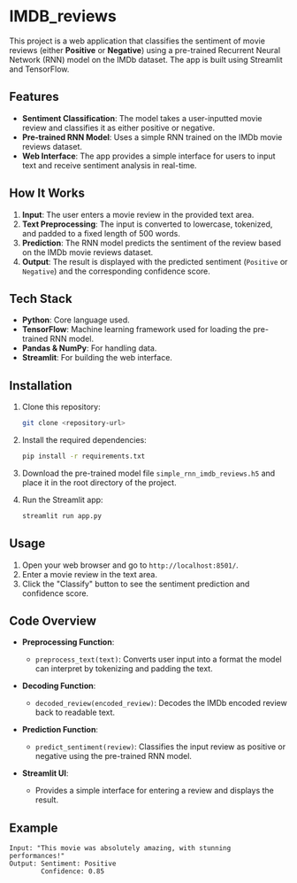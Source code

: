 # IMDB_reviews
This project is a web application that classifies the sentiment of movie reviews (either **Positive** or **Negative**) using a pre-trained Recurrent Neural Network (RNN) model on the IMDb dataset. The app is built using Streamlit and TensorFlow.

## Features

- **Sentiment Classification**: The model takes a user-inputted movie review and classifies it as either positive or negative.
- **Pre-trained RNN Model**: Uses a simple RNN trained on the IMDb movie reviews dataset.
- **Web Interface**: The app provides a simple interface for users to input text and receive sentiment analysis in real-time.

## How It Works

1. **Input**: The user enters a movie review in the provided text area.
2. **Text Preprocessing**: The input is converted to lowercase, tokenized, and padded to a fixed length of 500 words.
3. **Prediction**: The RNN model predicts the sentiment of the review based on the IMDb movie reviews dataset.
4. **Output**: The result is displayed with the predicted sentiment (`Positive` or `Negative`) and the corresponding confidence score.

## Tech Stack

- **Python**: Core language used.
- **TensorFlow**: Machine learning framework used for loading the pre-trained RNN model.
- **Pandas & NumPy**: For handling data.
- **Streamlit**: For building the web interface.

## Installation

1. Clone this repository:
    ```bash
    git clone <repository-url>
    ```

2. Install the required dependencies:
    ```bash
    pip install -r requirements.txt
    ```

3. Download the pre-trained model file `simple_rnn_imdb_reviews.h5` and place it in the root directory of the project.

4. Run the Streamlit app:
    ```bash
    streamlit run app.py
    ```

## Usage

1. Open your web browser and go to `http://localhost:8501/`.
2. Enter a movie review in the text area.
3. Click the "Classify" button to see the sentiment prediction and confidence score.

## Code Overview

- **Preprocessing Function**:
    - `preprocess_text(text)`: Converts user input into a format the model can interpret by tokenizing and padding the text.
    
- **Decoding Function**:
    - `decoded_review(encoded_review)`: Decodes the IMDb encoded review back to readable text.

- **Prediction Function**:
    - `predict_sentiment(review)`: Classifies the input review as positive or negative using the pre-trained RNN model.

- **Streamlit UI**:
    - Provides a simple interface for entering a review and displays the result.

## Example

```plaintext
Input: "This movie was absolutely amazing, with stunning performances!"
Output: Sentiment: Positive
        Confidence: 0.85
